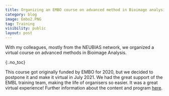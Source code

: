 ```yaml
---
title: Organizing an EMBO course on advanced method in Bioimage analysis
category: blog
image: Embo2.PNG
tag: Training
visibility: public
layout: post
---
```

With my colleagues, mostly from the NEUBIAS network, we organized a virtual course on advanced methods in Bioimage Analysis. 

{:.no_toc}

This course got originally funded by EMBO for 2020, but we decided to postpone it and make it virtual in July 2021. We had the great support of the EMBL training team, making the life of organisers so easier. It was a great virtual experience! 
Further information about the content and program [here](https://www.embl.org/about/info/course-and-conference-office/events/bia21-01/). 
